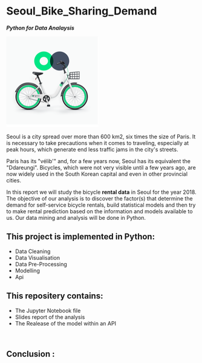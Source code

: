 # Seoul_Bike_Sharing_Demand
***Python for Data Analaysis***

![alt text](https://github.com/MariamBrh/Seoul_Bike_Sharing_Demand/blob/main/thumbnail_VELO.png)

Seoul is a city spread over more than 600 km2, six times the size of Paris. It is necessary to take precautions when it comes to traveling, especially at peak hours, which generate end less traffic jams in the city's streets.

Paris has its "vélib'" and, for a few years now, Seoul has its equivalent the "Ddareungi". Bicycles, which were not very visible until a few years ago, are now widely used in the South Korean capital and even in other provincial cities.

In this report we will study the bicycle **rental data** in Seoul for the year 2018. The objective of our analysis is to discover the factor(s) that determine the demand for self-service bicycle rentals, build statistical models and then try to make rental prediction based on the information and models available to us. Our data mining and analysis will be done in Python.

## This project is implemented in Python:  
- Data Cleaning
- Data Visualisation
- Data Pre-Processing
- Modelling
- Api
  
 
## This repositery contains:
* The Jupyter Notebook file
* Slides report of the analysis
* The Realease of the model within an API 
<br> 

## Conclusion :
